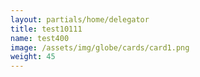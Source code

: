 ```yaml
---
layout: partials/home/delegator
title: test10111
name: test400
image: /assets/img/globe/cards/card1.png
weight: 45
---
```

